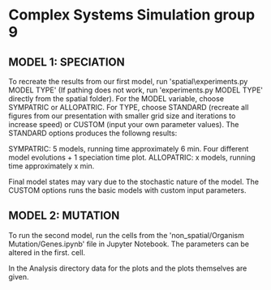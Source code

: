 # Complex Systems Simulation group 9

## MODEL 1: SPECIATION

To recreate the results from our first model, run 'spatial\experiments.py MODEL TYPE' (If pathing does not work, run 'experiments.py MODEL TYPE' directly from the spatial folder). For the MODEL variable, choose SYMPATRIC or ALLOPATRIC. For TYPE, choose STANDARD (recreate all figures from our presentation with smaller grid size and iterations to increase speed) or CUSTOM (input your own parameter values). The STANDARD options produces the followng results:

SYMPATRIC: 5 models, running time approximately 6 min. Four different model evolutions + 1 speciation time plot.
ALLOPATRIC: x models, running time approximately x min.

Final model states may vary due to the stochastic nature of the model. The CUSTOM options runs the basic models with custom input parameters.

## MODEL 2: MUTATION

To run the second model, run the cells from the 'non_spatial/Organism Mutation/Genes.ipynb' file in Jupyter Notebook. The parameters can be altered in the first. cell. 

In the Analysis directory data for the plots and the plots themselves are given.
